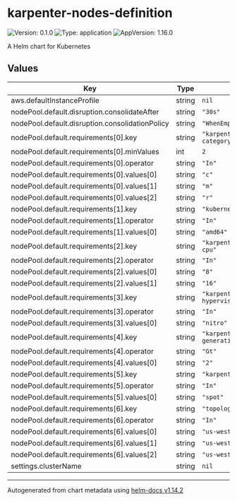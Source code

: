 # karpenter-nodes-definition

![Version: 0.1.0](https://img.shields.io/badge/Version-0.1.0-informational?style=flat-square) ![Type: application](https://img.shields.io/badge/Type-application-informational?style=flat-square) ![AppVersion: 1.16.0](https://img.shields.io/badge/AppVersion-1.16.0-informational?style=flat-square)

A Helm chart for Kubernetes

## Values

| Key | Type | Default | Description |
|-----|------|---------|-------------|
| aws.defaultInstanceProfile | string | `nil` |  |
| nodePool.default.disruption.consolidateAfter | string | `"30s"` |  |
| nodePool.default.disruption.consolidationPolicy | string | `"WhenEmpty"` |  |
| nodePool.default.requirements[0].key | string | `"karpenter.k8s.aws/instance-category"` |  |
| nodePool.default.requirements[0].minValues | int | `2` |  |
| nodePool.default.requirements[0].operator | string | `"In"` |  |
| nodePool.default.requirements[0].values[0] | string | `"c"` |  |
| nodePool.default.requirements[0].values[1] | string | `"m"` |  |
| nodePool.default.requirements[0].values[2] | string | `"r"` |  |
| nodePool.default.requirements[1].key | string | `"kubernetes.io/arch"` |  |
| nodePool.default.requirements[1].operator | string | `"In"` |  |
| nodePool.default.requirements[1].values[0] | string | `"amd64"` |  |
| nodePool.default.requirements[2].key | string | `"karpenter.k8s.aws/instance-cpu"` |  |
| nodePool.default.requirements[2].operator | string | `"In"` |  |
| nodePool.default.requirements[2].values[0] | string | `"8"` |  |
| nodePool.default.requirements[2].values[1] | string | `"16"` |  |
| nodePool.default.requirements[3].key | string | `"karpenter.k8s.aws/instance-hypervisor"` |  |
| nodePool.default.requirements[3].operator | string | `"In"` |  |
| nodePool.default.requirements[3].values[0] | string | `"nitro"` |  |
| nodePool.default.requirements[4].key | string | `"karpenter.k8s.aws/instance-generation"` |  |
| nodePool.default.requirements[4].operator | string | `"Gt"` |  |
| nodePool.default.requirements[4].values[0] | string | `"2"` |  |
| nodePool.default.requirements[5].key | string | `"karpenter.sh/capacity-type"` |  |
| nodePool.default.requirements[5].operator | string | `"In"` |  |
| nodePool.default.requirements[5].values[0] | string | `"spot"` |  |
| nodePool.default.requirements[6].key | string | `"topology.kubernetes.io/zone"` |  |
| nodePool.default.requirements[6].operator | string | `"In"` |  |
| nodePool.default.requirements[6].values[0] | string | `"us-west-2a"` |  |
| nodePool.default.requirements[6].values[1] | string | `"us-west-2b"` |  |
| nodePool.default.requirements[6].values[2] | string | `"us-west-2c"` |  |
| settings.clusterName | string | `nil` |  |

----------------------------------------------
Autogenerated from chart metadata using [helm-docs v1.14.2](https://github.com/norwoodj/helm-docs/releases/v1.14.2)
